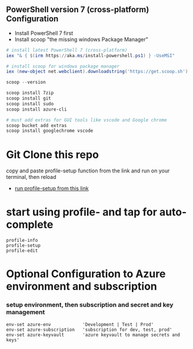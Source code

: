 ## PowerShell version 7 (cross-platform) Configuration


- Install PowerShell 7 first
- Install scoop "the missing windows Package Manager"

```powershell
# install latest PowerShell 7 (cross-platform)
iex "& { $(irm https://aka.ms/install-powershell.ps1) } -UseMSI"

# install scoop for windows package manager
iex (new-object net.webclient).downloadstring('https://get.scoop.sh')

scoop --version 

scoop install 7zip 
scoop install git 
scoop install sudo 
scoop install azure-cli 

# must add extras for GUI tools like vscode and Google chrome 
scoop bucket add extras
scoop install googlechrome vscode
```


# Git Clone this repo 
copy and paste profile-setup function from the link and run on your terminal, then reload 
- [run profile-setup from this link ](https://dev.azure.com/superusers-kursus/_git/PowerShell?path=%2Fprofile%2Findex.ps1&version=GBmaster&line=15&lineEnd=34&lineStartColumn=1&lineEndColumn=2&lineStyle=plain&_a=contents)




# start using profile- and tap for auto-complete
```
profile-info
profile-setup
profile-edit
```


# Optional Configuration to Azure environment and subscription

### setup environment, then subscription and secret and key management
```
env-set azure-env            'Development | Test | Prod'
env-set azure-subscription   'subscription for dev, test, prod'
env-set azure-keyvault       'azure keyvault to manage secrets and keys' 
```



